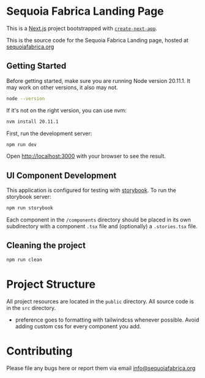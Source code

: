# Sequoia Fabrica Landing Page

This is a [Next.js](https://nextjs.org/) project bootstrapped with [`create-next-app`](https://github.com/vercel/next.js/tree/canary/packages/create-next-app).

This is the source code for the Sequoia Fabrica Landing page, hosted at [sequoiafabrica.org](sequoiafabrica.org)

## Getting Started

Before getting started, make sure you are running Node version 20.11.1. It may work on other versions, it also may not.

```bash
node --version
```

If it's not on the right version, you can use nvm:

```bash
nvm install 20.11.1
```

First, run the development server:
```bash
npm run dev
```

Open [http://localhost:3000](http://localhost:3000) with your browser to see the result.

## UI Component Development

This application is configured for testing with [storybook](). To run the storybook server:

```bash
npm run storybook
```

Each component in the `/components` directory should be placed in its own subdirectory with a component `.tsx` file and (optionally) a `.stories.tsx` file.

## Cleaning the project

```bash
npm run clean
```

# Project Structure
All project resources are located in the `public` directory. All source code is in the `src` directory.

- preference goes to formatting with tailwindcss whenever possible. Avoid adding custom css for every component you add.

# Contributing
Please file any bugs here or report them via email info@sequoiafabrica.org
